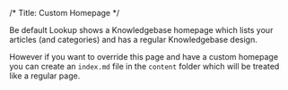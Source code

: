 /*
Title: Custom Homepage
*/

Be default Lookup shows a Knowledgebase homepage which lists your articles (and categories) and has
a regular Knowledgebase design.

However if you want to override this page and have a custom homepage you can create an `index.md` file
in the `content` folder which will be treated like a regular page.
